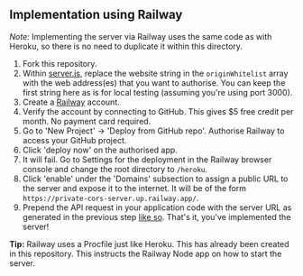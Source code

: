 ## Implementation using Railway

_Note:_ Implementing the server via Railway uses the same code as with Heroku, so there is no need to duplicate it within this directory.

1. Fork this repository.
2. Within [server.js](https://github.com/Isoaxe/cors-server/blob/master/heroku/server.js#L9), replace the website string in the `originWhitelist` array with the web address(es) that you want to authorise. You can keep the first string here as is for local testing (assuming you're using port 3000).
3. Create a [Railway](https://railway.app) account.
4. Verify the account by connecting to GitHub. This gives $5 free credit per month. No payment card required.
5. Go to 'New Project' -> 'Deploy from GitHub repo'. Authorise Railway to access your GitHub project.
6. Click 'deploy now' on the authorised app.
7. It will fail. Go to Settings for the deployment in the Railway browser console and change the root directory to `/heroku`.
8. Click 'enable' under the 'Domains' subsection to assign a public URL to the server and expose it to the internet. It will be of the form `https://private-cors-server.up.railway.app/`.
9. Prepend the API request in your application code with the server URL as generated in the previous step [like so](https://github.com/Isoaxe/ravenous/blob/master/src/util/searchYelp.js#L10). That's it, you've implemented the server!

**Tip:** Railway uses a Procfile just like Heroku. This has already been created in this repository. This instructs the Railway Node app on how to start the server.